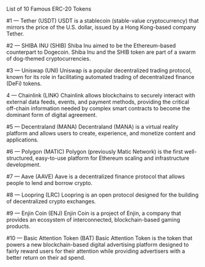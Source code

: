 List of 10 Famous ERC-20 Tokens 
  
  #1 — Tether (USDT)
USDT is a stablecoin (stable-value cryptocurrency) that mirrors the price of the U.S. dollar, issued by a Hong Kong-based company Tether.

#2 — SHIBA INU (SHIB)
Shiba Inu aimed to be the Ethereum-based counterpart to Dogecoin. Shiba Inu and the SHIB token are part of a swarm of dog-themed cryptocurrencies.

#3 — Uniswap (UNI)
Uniswap is a popular decentralized trading protocol, known for its role in facilitating automated trading of decentralized finance (DeFi) tokens.

4 — Chainlink (LINK)
Chainlink allows blockchains to securely interact with external data feeds, events, and payment methods, providing the critical off-chain information needed by complex smart contracts to become the dominant form of digital agreement.

#5 — Decentraland (MANA)
Decentraland (MANA) is a virtual reality platform and allows users to create, experience, and monetize content and applications.

#6 — Polygon (MATIC)
Polygon (previously Matic Network) is the first well-structured, easy-to-use platform for Ethereum scaling and infrastructure development.

#7 — Aave (AAVE)
Aave is a decentralized finance protocol that allows people to lend and borrow crypto.

#8 — Loopring (LRC)
Loopring is an open protocol designed for the building of decentralized crypto exchanges.

#9 — Enjin Coin (ENJ)
Enjin Coin is a project of Enjin, a company that provides an ecosystem of interconnected, blockchain-based gaming products.

#10 — Basic Attention Token (BAT)
Basic Attention Token is the token that powers a new blockchain-based digital advertising platform designed to fairly reward users for their attention while providing advertisers with a better return on their ad spend.
